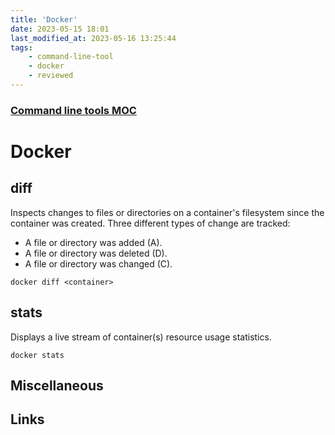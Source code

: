 ```yaml
---
title: 'Docker'
date: 2023-05-15 18:01
last_modified_at: 2023-05-16 13:25:44
tags:
    - command-line-tool
    - docker
    - reviewed
---
```


### [Command line tools MOC](Command%20line%20tools%20MOC.md)

# Docker

## diff

Inspects changes to files or directories on a container's filesystem since the container was created. Three different types of change are tracked:

-   A file or directory was added (A).
-   A file or directory was deleted (D).
-   A file or directory was changed (C).

```shell
docker diff <container>
```

## stats

Displays a live stream of container(s) resource usage statistics.

```shell
docker stats
```

## Miscellaneous

## Links
